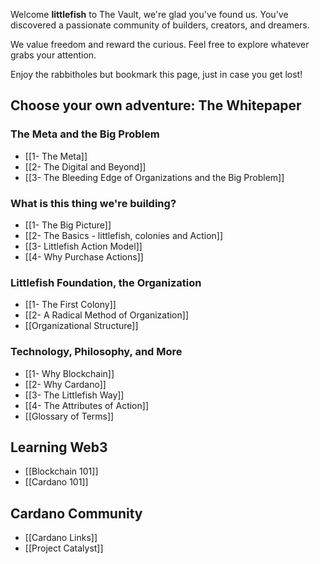 Welcome **littlefish** to The Vault, we're glad you've found us. You've discovered a passionate community of builders, creators, and dreamers.

We value freedom and reward the curious. Feel free to explore whatever grabs your attention. 

Enjoy the rabbitholes but bookmark this page, just in case you get lost!

## Choose your own adventure: The Whitepaper
### The Meta and the Big Problem
- [[1- The Meta]]
- [[2- The Digital and Beyond]]
- [[3- The Bleeding Edge of Organizations and the Big Problem]]

### What is this thing we're building?
- [[1- The Big Picture]]
- [[2- The Basics - littlefish, colonies and Action]]
- [[3- Littlefish Action Model]]
- [[4- Why Purchase Actions]]

### Littlefish Foundation, the Organization
- [[1- The First Colony]]
- [[2- A Radical Method of Organization]]
- [[Organizational Structure]]

### Technology, Philosophy, and More
- [[1- Why Blockchain]]
- [[2- Why Cardano]]
- [[3- The Littlefish Way]]
- [[4- The Attributes of Action]]
- [[Glossary of Terms]]

## Learning Web3
- [[Blockchain 101]]
- [[Cardano 101]]

## Cardano Community
- [[Cardano Links]]
- [[Project Catalyst]]


